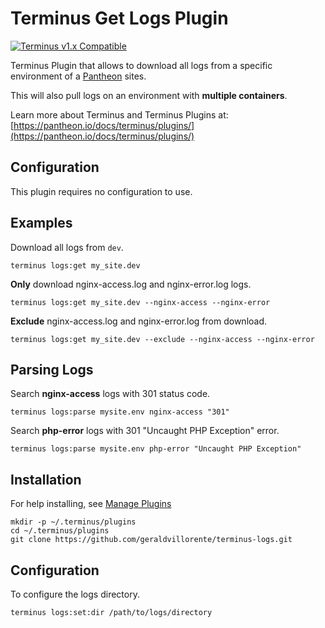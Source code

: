# Terminus Get Logs Plugin

[![Terminus v1.x Compatible](https://img.shields.io/badge/terminus-v1.x-green.svg)](https://github.com/pantheon-systems/terminus-secrets-plugin/tree/1.x)

Terminus Plugin that allows to download all logs from a specific environment of a [Pantheon](https://www.pantheon.io) sites.

This will also pull logs on an environment with __multiple containers__.

Learn more about Terminus and Terminus Plugins at:
[https://pantheon.io/docs/terminus/plugins/](https://pantheon.io/docs/terminus/plugins/)

## Configuration

This plugin requires no configuration to use.

## Examples

Download all logs from `dev`.
```
terminus logs:get my_site.dev
```

**Only** download nginx-access.log and nginx-error.log logs.
```
terminus logs:get my_site.dev --nginx-access --nginx-error
```

**Exclude** nginx-access.log and nginx-error.log from download.
```
terminus logs:get my_site.dev --exclude --nginx-access --nginx-error
```

## Parsing Logs

Search **nginx-access** logs with 301 status code.
```
terminus logs:parse mysite.env nginx-access "301"
```

Search **php-error** logs with 301 "Uncaught PHP Exception" error.
```
terminus logs:parse mysite.env php-error "Uncaught PHP Exception"
```


## Installation
For help installing, see [Manage Plugins](https://pantheon.io/docs/terminus/plugins/)
```
mkdir -p ~/.terminus/plugins
cd ~/.terminus/plugins
git clone https://github.com/geraldvillorente/terminus-logs.git
```

## Configuration
To configure the logs directory.
```
terminus logs:set:dir /path/to/logs/directory
```
